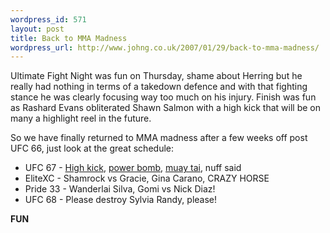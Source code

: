 ```yaml
--- 
wordpress_id: 571
layout: post
title: Back to MMA Madness
wordpress_url: http://www.johng.co.uk/2007/01/29/back-to-mma-madness/
---
```

Ultimate Fight Night was fun on Thursday, shame about Herring but he really had nothing in terms of a takedown defence and with that fighting stance he was clearly focusing way too much on his injury. Finish was fun as Rashard Evans obliterated Shawn Salmon with a high kick that will be on many a highlight reel in the future.

So we have finally returned to MMA madness after a few weeks off post UFC 66, just look at the great schedule:
<ul>
	<li>UFC 67 - <a href="http://www.youtube.com/watch?v=2A3ox1PhiLE">High kick</a>, <a href="http://www.youtube.com/watch?v=ovFomUvbxzI">power bomb</a>, <a href="http://www.youtube.com/results?search_query=anderson+silva&search=Search">muay tai</a>, nuff said</li>
	<li>EliteXC - Shamrock vs Gracie, Gina Carano, CRAZY HORSE</li>
	<li>Pride 33 - Wanderlai Silva, Gomi vs Nick Diaz!</li>
	<li>UFC 68 - Please destroy Sylvia Randy, please!
</ul>

**FUN**

